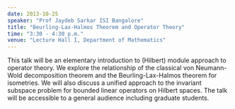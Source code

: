 ```yaml
---
date: 2013-10-25
speaker: "Prof Jaydeb Sarkar ISI Bangalore"
title: "Beurling-Lax-Halmos Theorem and Operator Theory"
time: "3:30 - 4:30 p.m." 
venue: "Lecture Hall I, Department of Mathematics"
---
```

This talk will be an elementary introduction to (Hilbert) module approach to operator theory. We explore the relationship of the classical von Neumann-Wold decomposition theorem and the Beurling-Lax-Halmos theorem for isometries. We will also discuss a unified approach to the invariant subspace problem for bounded linear operators on Hilbert spaces. The talk will be accessible to a general audience including graduate students.
